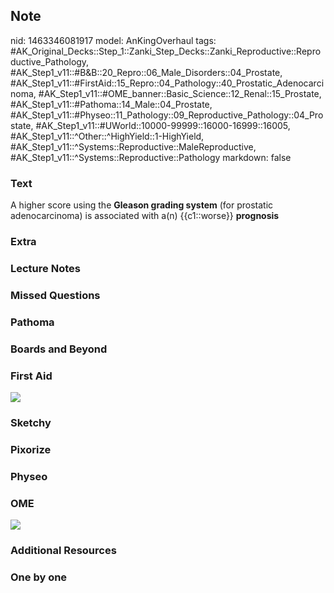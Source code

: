 ## Note
nid: 1463346081917
model: AnKingOverhaul
tags: #AK_Original_Decks::Step_1::Zanki_Step_Decks::Zanki_Reproductive::Reproductive_Pathology, #AK_Step1_v11::#B&B::20_Repro::06_Male_Disorders::04_Prostate, #AK_Step1_v11::#FirstAid::15_Repro::04_Pathology::40_Prostatic_Adenocarcinoma, #AK_Step1_v11::#OME_banner::Basic_Science::12_Renal::15_Prostate, #AK_Step1_v11::#Pathoma::14_Male::04_Prostate, #AK_Step1_v11::#Physeo::11_Pathology::09_Reproductive_Pathology::04_Prostate, #AK_Step1_v11::#UWorld::10000-99999::16000-16999::16005, #AK_Step1_v11::^Other::^HighYield::1-HighYield, #AK_Step1_v11::^Systems::Reproductive::MaleReproductive, #AK_Step1_v11::^Systems::Reproductive::Pathology
markdown: false

### Text
<div>
  A higher score using the <b>Gleason grading system</b> (for
  prostatic adenocarcinoma) is associated with a(n) {{c1::worse}}
  <b>prognosis</b>
</div>

### Extra


### Lecture Notes


### Missed Questions


### Pathoma


### Boards and Beyond


### First Aid
<img src="tmpQGRhFV.png">

### Sketchy


### Pixorize


### Physeo


### OME
<div class="ome-widget">
  <a href=
  "https://onlinemeded.org/spa/renal/prostate/acquire?ref=anki"><img src="_OME_AnkiFlashcards_Lesson_5.png"></a>
</div>

### Additional Resources


### One by one

